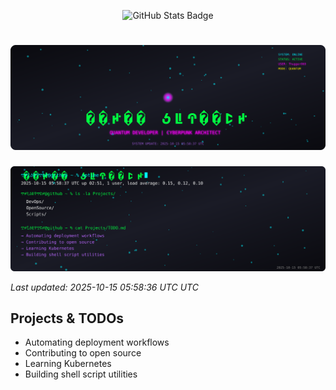 <!-- QRLP Auto-Generated Section Start -->
<p align="center">
  <img src="./dist/github-stats.svg" alt="GitHub Stats Badge"/>
</p>

<h1 align="center">
  <img src="./dist/header.svg" alt="Cyberpunk Quantum Header"/>
</h1>

<p align="center">
  <img src="./dist/terminal.svg" alt="Live Terminal Output"/>
</p>

_Last updated: 2025-10-15 05:58:36 UTC UTC_
<!-- QRLP Auto-Generated Section End -->

## Projects & TODOs

- Automating deployment workflows
- Contributing to open source
- Learning Kubernetes
- Building shell script utilities
